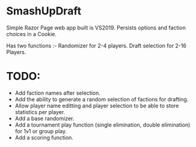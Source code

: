 # SmashUpDraft
Simple Razor Page web app built is VS2019.
Persists options and faction choices in a Cookie.

Has two functions :-
Randomizer for 2-4 players.
Draft selection for 2-16 Players.

# TODO:
* Add faction names after selection.
* Add the ability to generate a random selection of factions for drafting.
* Allow player name editting and player selection to be able to store statistics per player.
* Add a base randomizer.
* Add a tournament play function (single elimination, double elimination) for 1v1 or group play.
* Add a scoring function.
